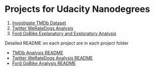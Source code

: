 # Projects for Udacity Nanodegrees
1. [Investigate TMDb Dataset]()
2. [Twitter WeRateDogs Analysis]()
3. [Ford GoBike Explanatory and Exploratory Analysis]()

Detailed README on each project are in each project folder
- [TMDb Analysis README]()
- [Twitter WeRateDogs Analysis README]()
- [Ford GoBike Analysis README]()
